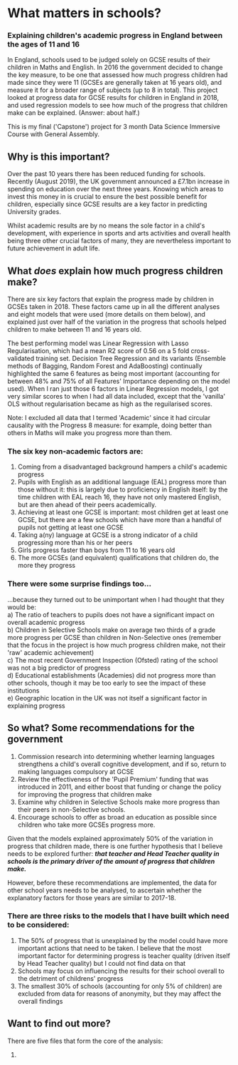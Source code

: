 # What matters in schools?
### Explaining children's academic progress in England between the ages of 11 and 16

In England, schools used to be judged solely on GCSE results of their children in Maths and English.  In 2016 the government decided to change the key measure, to be one that assessed how much progress children had made since they were 11 (GCSEs are generally taken at 16 years old), and measure it for a broader range of subjects (up to 8 in total).  This project looked at progress data for GCSE results for children in England in 2018, and used regression models to see how much of the progress that children make can be explained.  (Answer: about half.)

This is my final ('Capstone') project for 3 month Data Science Immersive Course with General Assembly.


## Why is this important?
Over the past 10 years there has been reduced funding for schools. Recently (August 2019), the UK government announced a £7.1bn increase in spending on education over the next three years. Knowing which areas to invest this money in is crucial to ensure the best possible benefit for children, especially since GCSE results are a key factor in predicting University grades.

Whilst academic results are by no means the sole factor in a child's development, with experience in sports and arts activities and overall health being three other crucial factors of many, they are nevertheless important to future achievement in adult life.

## What ***does*** explain how much progress children make?
There are six key factors that explain the progress made by children in GCSEs taken in 2018. These factors came up in all the different analyses and eight models that were used (more details on them below), and explained just over half of the variation in the progress that schools helped children to make between 11 and 16 years old.

The best performing model was Linear Regression with Lasso Regularisation, which had a mean R2 score of 0.56 on a 5 fold cross-validated training set. Decision Tree Regression and its variants (Ensemble methods of Bagging, Random Forest and AdaBoosting) continually highlighted the same 6 features as being most important (accounting for between 48% and 75% of all Features' Importance depending on the model used). When I ran just those 6 factors in Linear Regression models, I got very similar scores to when I had all data included, except that the 'vanilla' OLS without regularisation became as high as the reguilarised scores.

Note: I excluded all data that I termed 'Academic' since it had circular causality with the Progress 8 measure: for example, doing better than others in Maths will make you progress more than them.

### The six key non-academic factors are:
1) Coming from a disadvantaged background hampers a child's academic progress
2) Pupils with English as an additional language (EAL) progress more than those without it: this is largely due to proficiency in English itself: by the time children with EAL reach 16, they have not only mastered English, but are then ahead of their peers academically.
3) Achieving at least one GCSE is important: most children get at least one GCSE, but there are a few schools which have more than a handful of pupils not getting at least one GCSE
4) Taking a(ny) language at GCSE is a strong indicator of a child progressing more than his or her peers
5) Girls progress faster than boys from 11 to 16 years old
6) The more GCSEs (and equivalent) qualifications that children do, the more they progress


### There were some surprise findings too...
...because they turned out to be unimportant when I had thought that they would be:<br />
a) The ratio of teachers to pupils does not have a significant impact on overall academic progress<br />
b) Children in Selective Schools make on average two thirds of a grade more progress per GCSE than children in Non-Selective ones (remember that the focus in the project is how much progress children make, not their 'raw' academic achievement)<br />
c) The most recent Government Inspection (Ofsted) rating of the school was not a big predictor of progress<br />
d) Educational establishments (Academies) did not progress more than other schools, though it may be too early to see the impact of these institutions<br />
e) Geographic location in the UK was not itself a significant factor in explaining progress<br />

## So what?  Some recommendations for the government
1) Commission research into determining whether learning languages strengthens a child's overall cognitive development, and if so, return to making languages compulsory at GCSE
2) Review the effectiveness of the 'Pupil Premium' funding that was introduced in 2011, and either boost that funding or change the policy for improving the progress that children make
3) Examine why children in Selective Schools make more progress than their peers in non-Selective schools.
4) Encourage schools to offer as broad an education as possible since children who take more GCSEs progress more.

Given that the models explained approximately 50% of the variation in progress that children made, there is one further hypothesis that I believe needs to be explored further: ***that teacher and Head Teacher quality in schools is the primary driver of the amount of progress that children make.***

However, before these recommendations are implemented, the data for other school years needs to be analysed, to ascertain whether the explanatory factors for those years are similar to 2017-18.

### There are three risks to the models that I have built which need to be considered:
1) The 50% of progress that is unexplained by the model could have more important actions that need to be taken. I believe that the most important factor for determining progress is teacher quality (driven itself by Head Teacher quality) but I could not find data on that
2) Schools may focus on influencing the results for their school overall to the detriment of childrens' progress
3) The smallest 30% of schools (accounting for only 5% of children) are excluded from data for reasons of anonymity, but they may affect the overall findings


## Want to find out more?
There are five files that form the core of the analysis:

1) **<title goes here>** Powerpoint presentation of the project
2) **GCSEs_Model_Tech_Report_Sep_19.ipynb**: technical report of the whole project, from data cleaning to modeling to findings and recommendations.

3) **GCSEs_Data_Cleaning_Sep_19.ipynb**: step by step walk through of the data cleaning to get a usable dataset (includes imputation)
4) **GCSEs_Modeling_Sep_19.ipynb**: step by step walk through of all eight models that I built (includes parameter settings, results, and conclusions for each)
5) **GCSEs_Findings_Data_Sep_19**: detail on each of the key findings from the modeling (includes graphs)

#### The data
a) Original raw dataset (from https://www.compare-school-performance.service.gov.uk/download-data)<br />
b) Final, cleaned data file that was used for modeling (xxx.csv)<br />


#### What you need in order to be able to see the files
These instructions will get you a copy of the project up and running on your local machine for development and testing purposes.  You do 

#### Prerequisites and how to install them
What things you need to install the software and how to install them
1) Python
2) Jupyter Notebook
3) Pandas
4) Matplotlib
5) Seaborn

## Questions or feedback?
The files should all load, and hopefully they are self-explanatory, but if they don't or you have any questions or feedback please let me know (jackwhittle@gmail.com).  I'm always interested to hear people's thoughts on something I am passionate about!

Thanks

Jack
